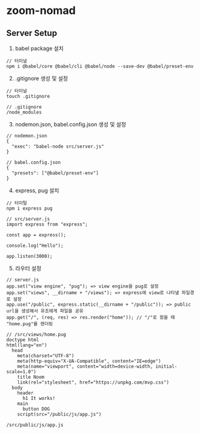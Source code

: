 <!-- @format -->

# zoom-nomad

## Server Setup

1. babel package 설치

```
// 터미널
npm i @babel/core @babel/cli @babel/node --save-dev @babel/preset-env
```

2. .gitignore 생성 및 설정

```
// 터미널
touch .gitignore
```

```
// .gitignore
/node_modules
```

3. nodemon.json, babel.config.json 생성 및 설정

```
// nodemon.json
{
  "exec": "babel-node src/server.js"
}
```

```
// babel.config.json
{
  "presets": ["@babel/preset-env"]
}
```

4. express, pug 설치

```
// 터미털
npm i express pug
```

```
// src/server.js
import express from "express";

const app = express();

console.log("Hello");

app.listen(3000);
```

5. 라우터 설정

```
// server.js
app.set("view engine", "pug"); => view engine을 pug로 설정
app.set("views", __dirname + "/views"); => express에 view로 나타낼 파일경로 설정
app.use("/public", express.static(__dirname + "/public")); => public url을 생성해서 유조에게 파일을 공유
app.get("/", (req, res) => res.render("home")); // "/"로 왔을 때 "home.pug"를 렌더링
```

```
// /src/views/home.pug
doctype html
html(lang="en")
  head
    meta(charset="UTF-8")
    meta(http-equiv="X-UA-Compatible", content="IE=edge")
    meta(name="viewport", content="width=device-width, initial-scale=1.0")
    title Noom
    link(rel="stylesheet", href="https://unpkg.com/mvp.css")
  body
    header 
      h1 It works!
    main
      button DOG
    script(src="/public/js/app.js")
```

```
/src/public/js/app.js
```
